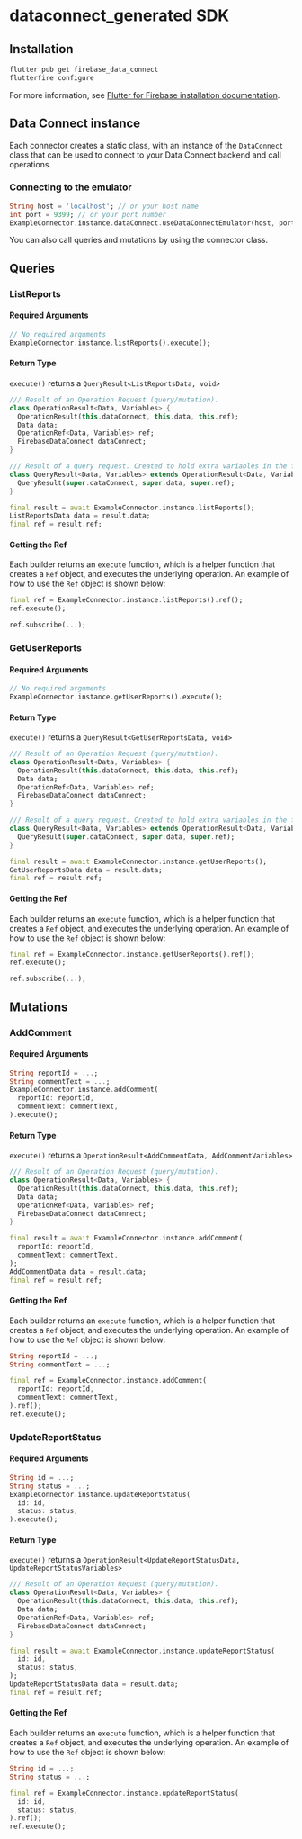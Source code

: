 # dataconnect_generated SDK

## Installation
```sh
flutter pub get firebase_data_connect
flutterfire configure
```
For more information, see [Flutter for Firebase installation documentation](https://firebase.google.com/docs/data-connect/flutter-sdk#use-core).

## Data Connect instance
Each connector creates a static class, with an instance of the `DataConnect` class that can be used to connect to your Data Connect backend and call operations.

### Connecting to the emulator

```dart
String host = 'localhost'; // or your host name
int port = 9399; // or your port number
ExampleConnector.instance.dataConnect.useDataConnectEmulator(host, port);
```

You can also call queries and mutations by using the connector class.
## Queries

### ListReports
#### Required Arguments
```dart
// No required arguments
ExampleConnector.instance.listReports().execute();
```



#### Return Type
`execute()` returns a `QueryResult<ListReportsData, void>`
```dart
/// Result of an Operation Request (query/mutation).
class OperationResult<Data, Variables> {
  OperationResult(this.dataConnect, this.data, this.ref);
  Data data;
  OperationRef<Data, Variables> ref;
  FirebaseDataConnect dataConnect;
}

/// Result of a query request. Created to hold extra variables in the future.
class QueryResult<Data, Variables> extends OperationResult<Data, Variables> {
  QueryResult(super.dataConnect, super.data, super.ref);
}

final result = await ExampleConnector.instance.listReports();
ListReportsData data = result.data;
final ref = result.ref;
```

#### Getting the Ref
Each builder returns an `execute` function, which is a helper function that creates a `Ref` object, and executes the underlying operation.
An example of how to use the `Ref` object is shown below:
```dart
final ref = ExampleConnector.instance.listReports().ref();
ref.execute();

ref.subscribe(...);
```


### GetUserReports
#### Required Arguments
```dart
// No required arguments
ExampleConnector.instance.getUserReports().execute();
```



#### Return Type
`execute()` returns a `QueryResult<GetUserReportsData, void>`
```dart
/// Result of an Operation Request (query/mutation).
class OperationResult<Data, Variables> {
  OperationResult(this.dataConnect, this.data, this.ref);
  Data data;
  OperationRef<Data, Variables> ref;
  FirebaseDataConnect dataConnect;
}

/// Result of a query request. Created to hold extra variables in the future.
class QueryResult<Data, Variables> extends OperationResult<Data, Variables> {
  QueryResult(super.dataConnect, super.data, super.ref);
}

final result = await ExampleConnector.instance.getUserReports();
GetUserReportsData data = result.data;
final ref = result.ref;
```

#### Getting the Ref
Each builder returns an `execute` function, which is a helper function that creates a `Ref` object, and executes the underlying operation.
An example of how to use the `Ref` object is shown below:
```dart
final ref = ExampleConnector.instance.getUserReports().ref();
ref.execute();

ref.subscribe(...);
```

## Mutations

### AddComment
#### Required Arguments
```dart
String reportId = ...;
String commentText = ...;
ExampleConnector.instance.addComment(
  reportId: reportId,
  commentText: commentText,
).execute();
```



#### Return Type
`execute()` returns a `OperationResult<AddCommentData, AddCommentVariables>`
```dart
/// Result of an Operation Request (query/mutation).
class OperationResult<Data, Variables> {
  OperationResult(this.dataConnect, this.data, this.ref);
  Data data;
  OperationRef<Data, Variables> ref;
  FirebaseDataConnect dataConnect;
}

final result = await ExampleConnector.instance.addComment(
  reportId: reportId,
  commentText: commentText,
);
AddCommentData data = result.data;
final ref = result.ref;
```

#### Getting the Ref
Each builder returns an `execute` function, which is a helper function that creates a `Ref` object, and executes the underlying operation.
An example of how to use the `Ref` object is shown below:
```dart
String reportId = ...;
String commentText = ...;

final ref = ExampleConnector.instance.addComment(
  reportId: reportId,
  commentText: commentText,
).ref();
ref.execute();
```


### UpdateReportStatus
#### Required Arguments
```dart
String id = ...;
String status = ...;
ExampleConnector.instance.updateReportStatus(
  id: id,
  status: status,
).execute();
```



#### Return Type
`execute()` returns a `OperationResult<UpdateReportStatusData, UpdateReportStatusVariables>`
```dart
/// Result of an Operation Request (query/mutation).
class OperationResult<Data, Variables> {
  OperationResult(this.dataConnect, this.data, this.ref);
  Data data;
  OperationRef<Data, Variables> ref;
  FirebaseDataConnect dataConnect;
}

final result = await ExampleConnector.instance.updateReportStatus(
  id: id,
  status: status,
);
UpdateReportStatusData data = result.data;
final ref = result.ref;
```

#### Getting the Ref
Each builder returns an `execute` function, which is a helper function that creates a `Ref` object, and executes the underlying operation.
An example of how to use the `Ref` object is shown below:
```dart
String id = ...;
String status = ...;

final ref = ExampleConnector.instance.updateReportStatus(
  id: id,
  status: status,
).ref();
ref.execute();
```

